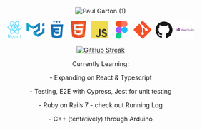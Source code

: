 <div align="center">

![Paul Garton (1)](https://github.com/paulg44/paulg44/assets/100803588/854ddff5-5d02-438c-b45e-ac8c279be97b)



  </div>

<div align="center">
  <img src="https://github.com/devicons/devicon/blob/master/icons/react/react-original-wordmark.svg" title="React" alt="React" width="40" height="40"/>&nbsp;
  <img src="https://github.com/devicons/devicon/blob/master/icons/materialui/materialui-original.svg" title="Material UI" alt="Material UI" width="40" height="40"/>&nbsp; 
  <img src="https://github.com/devicons/devicon/blob/master/icons/css3/css3-plain-wordmark.svg"  title="CSS3" alt="CSS" width="40" height="40"/>&nbsp;
  <img src="https://github.com/devicons/devicon/blob/master/icons/html5/html5-original.svg" title="HTML5" alt="HTML" width="40" height="40"/>&nbsp;
  <img src="https://github.com/devicons/devicon/blob/master/icons/javascript/javascript-original.svg" title="JavaScript" alt="JavaScript" width="40" height="40"/>&nbsp;
  <img src="https://github.com/devicons/devicon/blob/master/icons/figma/figma-original.svg" title="Figma" alt="Figma" width="40" height="40"/>&nbsp;
  <img src="https://github.com/devicons/devicon/blob/master/icons/git/git-original.svg" title="Git" alt="Git" width="40" height="40"/>&nbsp;
  <img src="https://github.com/devicons/devicon/blob/master/icons/github/github-original.svg" title="Github" alt="Github" width="40" height="40"/>&nbsp;
  <img src="https://github.com/devicons/devicon/blob/master/icons/visualstudio/visualstudio-plain-wordmark.svg" title="VS" alt="VS" width="40" height="40"/>&nbsp;
</div>

<div align="center">
  
[![GitHub Streak](http://github-readme-streak-stats.herokuapp.com?user=paulg44&theme=github-dark&hide_border=true)](https://git.io/streak-stats)
</div>

<div align="center">
  <p>Currently Learning:</p> 
    <p>- Expanding on React & Typescript</p>
    <p>- Testing, E2E with Cypress, Jest for unit testing</p>
    <p>- Ruby on Rails 7 - check out Running Log</p>
    <p>- C++ (tentatively) through Arduino</p>                                                        
</div>
